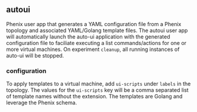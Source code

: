 ## autoui

Phenix user app that generates a YAML configuration file from a Phenix topology and associated YAML/Golang template files.  The autoui user app will automatically launch the auto-ui application with the generated configuration file to faciliate executing a list commands/actions for one or more virtual machines.  On experiment `cleanup`, all running instances of auto-ui will be stopped.   

### configuration

To apply templates to a virtual machine, add `ui-scripts` under `labels` in the topology.  The values for the `ui-scripts` key will be a comma separated list of template names without the extension.  The templates are Golang and leverage the Phenix schema.





